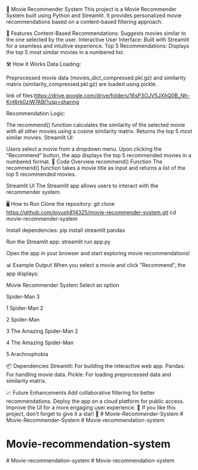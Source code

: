 🎥 Movie Recommender System
This project is a Movie Recommender System built using Python and Streamlit. It provides personalized movie recommendations based on a content-based filtering approach.

🚀 Features
Content-Based Recommendations: Suggests movies similar to the one selected by the user.
Interactive User Interface: Built with Streamlit for a seamless and intuitive experience.
Top 5 Recommendations: Displays the top 5 most similar movies in a numbered list.

🛠️ How It Works
Data Loading:

Preprocessed movie data (movies_dict_compressed.pkl.gz) and similarity matrix (similarity_compressed.pkl.gz) are loaded using pickle.

link of files:https://drive.google.com/drive/folders/16sP3OJV5JXhQ0B_Nh-Knt6rk0ziW7ABl?usp=sharing


Recommendation Logic:

The recommend() function calculates the similarity of the selected movie with all other movies using a cosine similarity matrix.
Returns the top 5 most similar movies.
Streamlit UI:

Users select a movie from a dropdown menu.
Upon clicking the "Recommend" button, the app displays the top 5 recommended movies in a numbered format.
📂 Code Overview
recommend() Function
The recommend() function takes a movie title as input and returns a list of the top 5 recommended movies.

Streamlit UI
The Streamlit app allows users to interact with the recommender system.

🖥️ How to Run
Clone the repository:
git clone https://github.com/piyush814325/movie-recommender-system.git
cd movie-recommender-system

Install dependencies:
pip install streamlit pandas

Run the Streamlit app:
streamlit run app.py

Open the app in your browser and start exploring movie recommendations!

📊 Example Output
When you select a movie and click "Recommend", the app displays:

Movie Recommender System
Select an option

Spider-Man 3

1 Spider-Man 2

2 Spider-Man

3 The Amazing Spider-Man 2

4 The Amazing Spider-Man

5 Arachnophobia


📦 Dependencies
Streamlit: For building the interactive web app.
Pandas: For handling movie data.
Pickle: For loading preprocessed data and similarity matrix.

📈 Future Enhancements
Add collaborative filtering for better recommendations.
Deploy the app on a cloud platform for public access.
Improve the UI for a more engaging user experience.
🌟 If you like this project, don't forget to give it a star! 🌟
#   M o v i e - R e c o m m e n d e r - S y s t e m 
 
 #   M o v i e - R e c o m m e n d e r - S y s t e m 
 
 # Movie-recommendation-system
# Movie-recommendation-system
#   M o v i e - r e c o m m e n d a t i o n - s y s t e m 
 
 #   M o v i e - r e c o m m e n d a t i o n - s y s t e m 
 
 